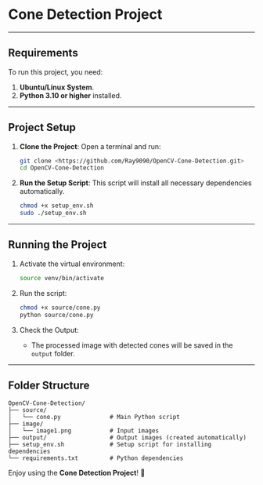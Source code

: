 # Cone Detection Project

---

## **Requirements**
To run this project, you need:
1. **Ubuntu/Linux System**.
2. **Python 3.10 or higher** installed.

---

## **Project Setup**
1. **Clone the Project**:
   Open a terminal and run:
   ```bash
   git clone <https://github.com/Ray9090/OpenCV-Cone-Detection.git>
   cd OpenCV-Cone-Detection
   ```

2. **Run the Setup Script**:
   This script will install all necessary dependencies automatically.
   ```bash
   chmod +x setup_env.sh
   sudo ./setup_env.sh
   ```
---

## **Running the Project**
1. Activate the virtual environment:
   ```bash
   source venv/bin/activate
   ```

2. Run the script:
   ```bash
   chmod +x source/cone.py
   python source/cone.py
   ```

3. Check the Output:
   - The processed image with detected cones will be saved in the `output` folder.

---

## **Folder Structure**
```
OpenCV-Cone-Detection/
├── source/
│   └── cone.py              # Main Python script
├── image/
│   └── image1.png           # Input images
├── output/                  # Output images (created automatically)
├── setup_env.sh             # Setup script for installing dependencies
└── requirements.txt         # Python dependencies
```

Enjoy using the **Cone Detection Project**! 🎉
